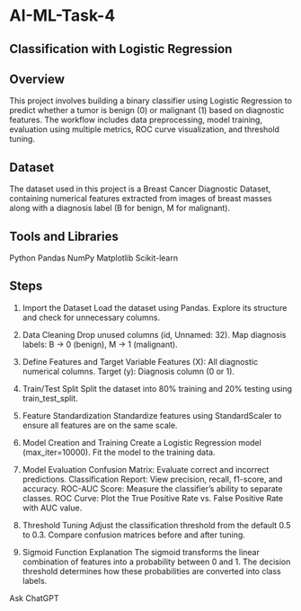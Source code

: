 # AI-ML-Task-4
## Classification with Logistic Regression

## Overview
This project involves building a binary classifier using Logistic Regression to predict whether a tumor is benign (0) or malignant (1) based on diagnostic features. The workflow includes data preprocessing, model training, evaluation using multiple metrics, ROC curve visualization, and threshold tuning.

## Dataset
The dataset used in this project is a Breast Cancer Diagnostic Dataset, containing numerical features extracted from images of breast masses along with a diagnosis label (B for benign, M for malignant).

## Tools and Libraries
Python
Pandas
NumPy
Matplotlib
Scikit-learn

## Steps
1. Import the Dataset
Load the dataset using Pandas.
Explore its structure and check for unnecessary columns.

2. Data Cleaning
Drop unused columns (id, Unnamed: 32).
Map diagnosis labels: B → 0 (benign), M → 1 (malignant).

3. Define Features and Target Variable
Features (X): All diagnostic numerical columns.
Target (y): Diagnosis column (0 or 1).

4. Train/Test Split
Split the dataset into 80% training and 20% testing using train_test_split.

5. Feature Standardization
Standardize features using StandardScaler to ensure all features are on the same scale.

6. Model Creation and Training
Create a Logistic Regression model (max_iter=10000).
Fit the model to the training data.

7. Model Evaluation
Confusion Matrix: Evaluate correct and incorrect predictions.
Classification Report: View precision, recall, f1-score, and accuracy.
ROC-AUC Score: Measure the classifier’s ability to separate classes.
ROC Curve: Plot the True Positive Rate vs. False Positive Rate with AUC value.

8. Threshold Tuning
Adjust the classification threshold from the default 0.5 to 0.3.
Compare confusion matrices before and after tuning.

9. Sigmoid Function Explanation
The sigmoid transforms the linear combination of features into a probability between 0 and 1. The decision threshold determines how these probabilities are converted into class labels.












Ask ChatGPT


